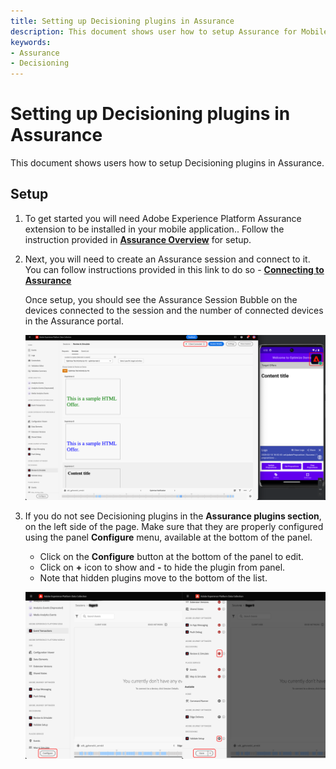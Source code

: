 ```yaml
---
title: Setting up Decisioning plugins in Assurance
description: This document shows user how to setup Assurance for Mobile SDK.
keywords:
- Assurance
- Decisioning
---
```


# Setting up Decisioning plugins in Assurance

This document shows users how to setup Decisioning plugins in Assurance.

## Setup

1. To get started you will need Adobe Experience Platform Assurance extension to be installed in your mobile application.. Follow the instruction provided in [**Assurance Overview**](../../home/base/assurance/index.md) for setup.

2. Next, you will need to create an Assurance session and connect to it. You can follow instructions provided in this link to do so - [**Connecting to Assurance**](https://experienceleague.adobe.com/en/docs/experience-platform/assurance/tutorials/using-assurance)

   Once setup, you should see the Assurance Session Bubble on the devices connected to the session and the number of connected devices in the Assurance portal.

   ![](./assets/assurance-setup/assurance-connected.png)

3. If you do not see Decisioning plugins in the **Assurance plugins section**, on the left side of the page. Make sure that they are properly configured using the panel **Configure** menu, available at the bottom of the panel.
   * Click on the **Configure** button at the bottom of the panel to edit.
   * Click on **+** icon to show and **-** to hide the plugin from panel.
   * Note that hidden plugins move to the bottom of the list.

   ![](./assets/assurance-setup/assurance-configure.png)
